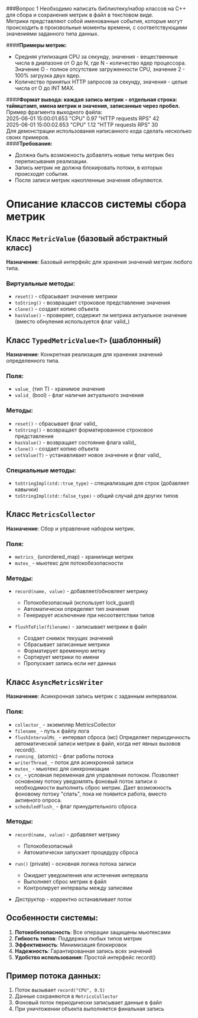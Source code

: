 ###Вопрос 1
Необходимо написать библиотеку/набор классов на С++ для сбора и
сохранения метрик в файл в текстовом виде.     
Метрики представляют собой именованные события, которые могут
происходить в произвольные моменты времени, с соответствующими
значениями заданного типа данных.

####**Примеры метрик:**
* Средняя утилизация CPU за секунду, значения - вещественные
числа в диапазоне от О до N, где N - количество ядер процессора.
Значение О - полное отсутствие загруженности CPU, значение 2 -
100% загрузка двух ядер.
* Количество принятых НТТР запросов за секунду, значения - целые
числа от О до INT МАХ.

####**Формат вывода: каждая запись метрик - отдельная строка: таймштамп, имена метрик и значения, записанные через пробел.**        
Пример фрагмента выходного файла:  
2025-06-01 15:00:01.653 "CPU" 0.97 "HTTP requests RPS" 42   
2025-06-01 15:00:02.653 "CPU" 1.12 "HTTP requests RPS" 30   
Для демонстрации использования написанного кода сделать
несколько своих примеров.      
####**Требования:**
* Должна быть возможность добавлять новые типы метрик без
переписывания реализации.
* Запись метрик не должна блокировать потоки, в которых
происходят события.
* После записи метрик накопленные значения обнуляются.


# Описание классов системы сбора метрик

## Класс `MetricValue` (базовый абстрактный класс)
**Назначение**: Базовый интерфейс для хранения значений метрик любого типа.

### Виртуальные методы:
- `reset()` - сбрасывает значение метрики
- `toString()` - возвращает строковое представление значения
- `clone()` - создает копию объекта
- `hasValue()` - проверяет, содержит ли метрика актуальное значение (вместо обнуления используется флаг valid_)

## Класс `TypedMetricValue<T>` (шаблонный)
**Назначение**: Конкретная реализация для хранения значений определенного типа.

### Поля:
- `value_` (тип T) - хранимое значение
- `valid_` (bool) - флаг наличия актуального значения

### Методы:
- `reset()` - сбрасывает флаг valid_
- `toString()` - возвращает форматированное строковое представление
- `hasValue()` - возвращает состояние флага valid_
- `clone()` - создает копию объекта
- `setValue(T)` - устанавливает новое значение и флаг valid_

### Специальные методы:
- `toStringImpl(std::true_type)` - специализация для строк (добавляет кавычки)
- `toStringImpl(std::false_type)` - общий случай для других типов

## Класс `MetricsCollector`
**Назначение**: Сбор и управление набором метрик.

### Поля:
- `metrics_` (unordered_map) - хранилище метрик
- `mutex_` - мьютекс для потокобезопасности

### Методы:
- `record(name, value)` - добавляет/обновляет метрику
  - Потокобезопасный (использует lock_guard)
  - Автоматически определяет тип значения
  - Генерирует исключение при несоответствии типов

- `flushToFile(filename)` - записывает метрики в файл
  - Создает снимок текущих значений
  - Сбрасывает записанные метрики
  - Форматирует временную метку
  - Сортирует метрики по имени
  - Пропускает запись если нет данных

## Класс `AsyncMetricsWriter`
**Назначение**: Асинхронная запись метрик с заданным интервалом.

### Поля:
- `collector_` - экземпляр MetricsCollector
- `filename_` - путь к файлу лога
- `flushIntervalMs_` - интервал сброса (мс) Определяет периодичность автоматической записи метрик в файл, когда нет явных вызовов record().
- `running_` (atomic) - флаг работы потока
- `writerThread_` - поток для асинхронной записи
- `mutex_` - мьютекс для синхронизации
- `cv_` - условная переменная для управления потоком. Позволяет основному потоку уведомлять фоновый поток записи о необходимости выполнить сброс метрик. Дает возможность фоновому потоку "спать", пока не появится работа, вместо активного опроса.
- `scheduledFlush_` - флаг принудительного сброса

### Методы:
- `record(name, value)` - добавляет метрику
  - Потокобезопасный
  - Автоматически запускает процедуру сброса

- `run()` (private) - основная логика потока записи
  - Ожидает уведомления или истечения интервала
  - Выполняет сброс метрик в файл
  - Контролирует интервалы между записями

- Деструктор - корректно останавливает поток

## Особенности системы:
1. **Потокобезопасность**: Все операции защищены мьютексами
2. **Гибкость типов**: Поддержка любых типов метрик
3. **Эффективность**: Минимизация блокировок
4. **Надежность**: Гарантированная запись всех значений
5. **Удобство использования**: Простой интерфейс record()

## Пример потока данных:
1. Поток вызывает `record("CPU", 0.5)`
2. Данные сохраняются в `MetricsCollector`
3. Фоновый поток периодически записывает данные в файл
4. При уничтожении объекта выполняется финальная запись